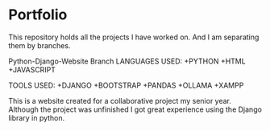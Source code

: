 # Portfolio
This repository holds all the projects I have worked on. And I am separating them by branches.

Python-Django-Website Branch
LANGUAGES USED: 
+PYTHON
+HTML
+JAVASCRIPT

TOOLS USED:
+DJANGO
+BOOTSTRAP
+PANDAS
+OLLAMA
+XAMPP

This is a website created for a collaborative project my senior year. Although the project was unfinished I got great experience using the Django 
library in python.

